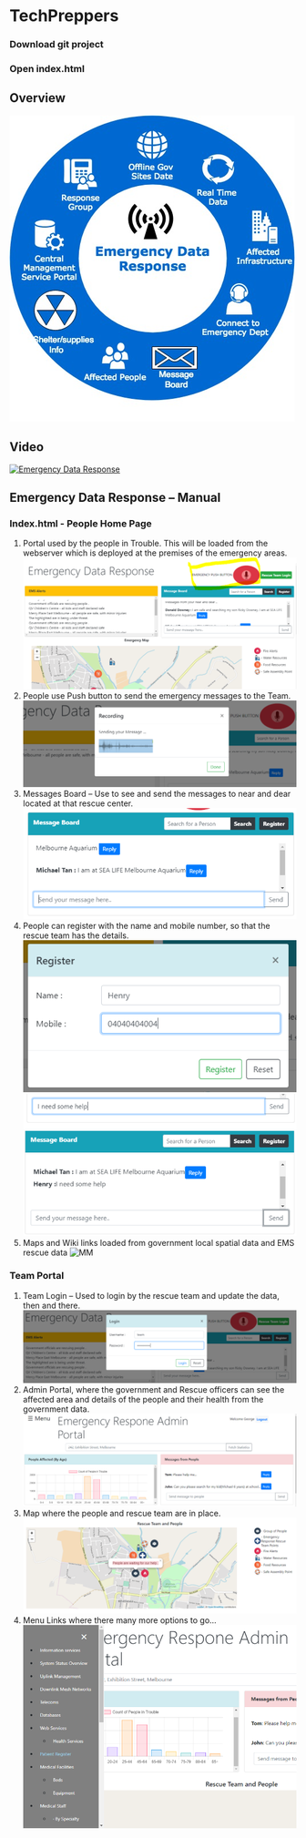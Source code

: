 # TechPreppers
### Download git project 
### Open index.html

## Overview
![Alt text](https://github.com/ynmanware/TechPreppers/blob/master/EDR%20Functions.jpg?raw=true "Title")

## Video
[![Emergency Data Response](https://img.youtube.com/vi/NylFdXe8sOg/0.jpg)](https://www.youtube.com/watch?v=NylFdXe8sOg)

## Emergency Data Response – Manual
### Index.html - People Home Page
1. Portal used by the people in Trouble. This will be loaded from the webserver which is deployed at the premises of the emergency areas.
![MM](screenshots/Screen1.png)
2. People use Push button to send the emergency messages to the Team.
![MM](screenshots/Recording.png)
3. Messages Board – Use to see and send the messages to near and dear located at that rescue center.
![MM](screenshots/MessageBoard.png)
4. People can register with the name and mobile number, so that the rescue team has the details.
![MM](screenshots/register.png)
![MM](screenshots/send_message.png)
![MM](screenshots/sentMessage.png)
5. Maps and Wiki links loaded from government local spatial data and EMS rescue data
![MM](screenshots/maps1.png)

### Team Portal
1. Team Login – Used to login by the rescue team and update the data, then and there.
![MM](screenshots/teamlogin.png)
2. Admin Portal, where the government and Rescue officers can see the affected area and details of the people and their health from the government data.
![MM](screenshots/admin_portal.png)
3. Map where the people and rescue team are in place.
![MM](screenshots/admin_map.png)
4. Menu Links where there many more options to go…
![MM](screenshots/admin_links.png)
